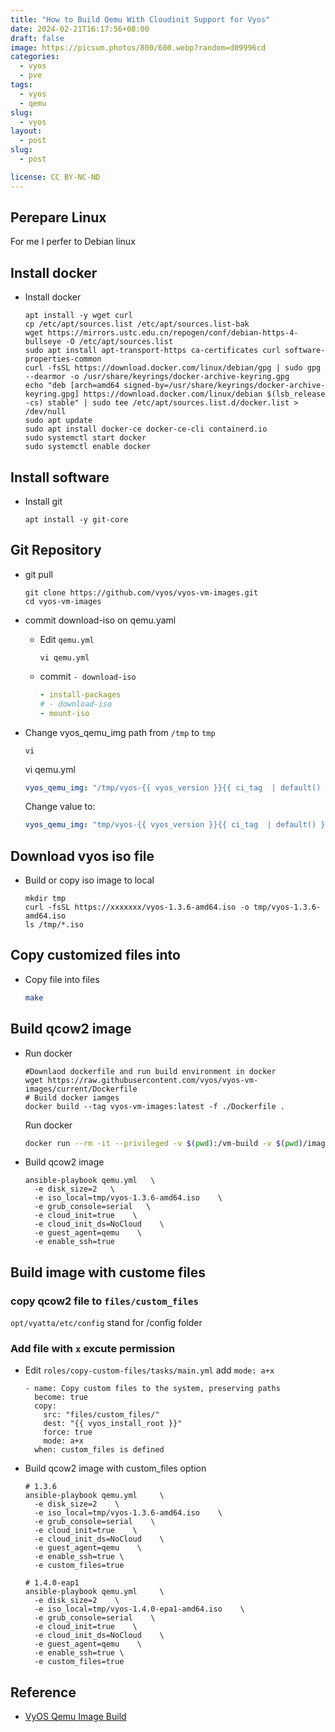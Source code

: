 ```yaml
---
title: "How to Build Qemu With Cloudinit Support for Vyos"
date: 2024-02-21T16:17:56+08:00
draft: false
image: https://picsum.photos/800/600.webp?random=d09996cd
categories:
  - vyos
  - pve
tags:
  - vyos
  - qemu
slug:
  - vyos
layout: 
  - post
slug: 
  - post

license: CC BY-NC-ND
---
```


## Perepare Linux
For me I perfer to Debian linux

## Install docker
  - Install docker
    ```shell
    apt install -y wget curl 
    cp /etc/apt/sources.list /etc/apt/sources.list-bak
    wget https://mirrors.ustc.edu.cn/repogen/conf/debian-https-4-bullseye -O /etc/apt/sources.list
    sudo apt install apt-transport-https ca-certificates curl software-properties-common
    curl -fsSL https://download.docker.com/linux/debian/gpg | sudo gpg --dearmor -o /usr/share/keyrings/docker-archive-keyring.gpg
    echo "deb [arch=amd64 signed-by=/usr/share/keyrings/docker-archive-keyring.gpg] https://download.docker.com/linux/debian $(lsb_release -cs) stable" | sudo tee /etc/apt/sources.list.d/docker.list > /dev/null
    sudo apt update
    sudo apt install docker-ce docker-ce-cli containerd.io
    sudo systemctl start docker
    sudo systemctl enable docker
    ```

## Install software
  - Install git
    ```shell
    apt install -y git-core
    ```


## Git Repository

  - git pull 
    ```shell
    git clone https://github.com/vyos/vyos-vm-images.git
    cd vyos-vm-images
    ```

  - commit download-iso on qemu.yaml
      - Edit `qemu.yml`
        ```shell
        vi qemu.yml
        ```
      - commit `- download-iso`
        ```yaml
        - install-packages
        # - download-iso
        - mount-iso
        ```
  - Change vyos_qemu_img path from `/tmp` to `tmp`
    ```shell
    vi 
    ```
    vi qemu.yml
    ```yaml
    vyos_qemu_img: "/tmp/vyos-{{ vyos_version }}{{ ci_tag  | default() }}-{{vyos_disk_size}}G-qemu.qcow2"
    ```
    Change value to:
    ```yaml
    vyos_qemu_img: "tmp/vyos-{{ vyos_version }}{{ ci_tag  | default() }}-{{vyos_disk_size}}G-qemu.qcow2"
    ```

## Download vyos iso file
  - Build or copy iso image to local
    ```shell
    mkdir tmp
    curl -fsSL https://xxxxxxx/vyos-1.3.6-amd64.iso -o tmp/vyos-1.3.6-amd64.iso
    ls /tmp/*.iso
    ```


## Copy customized files into
  - Copy file into files
    ```bash
    make

    ```

## Build qcow2 image
  - Run docker
    ```shell
    #Downlaod dockerfile and run build environment in docker 
    wget https://raw.githubusercontent.com/vyos/vyos-vm-images/current/Dockerfile
    # Build docker iamges
    docker build --tag vyos-vm-images:latest -f ./Dockerfile .
    ```
    Run docker
    ```bash
    docker run --rm -it --privileged -v $(pwd):/vm-build -v $(pwd)/images:/images -w /vm-build vyos-vm-images:latest bash
    ```

  - Build qcow2 image
    ```shell
    ansible-playbook qemu.yml   \
      -e disk_size=2   \
      -e iso_local=tmp/vyos-1.3.6-amd64.iso    \
      -e grub_console=serial   \
      -e cloud_init=true    \
      -e cloud_init_ds=NoCloud    \
      -e guest_agent=qemu    \
      -e enable_ssh=true
      ```
## Build image with custome files
### copy qcow2 file to `files/custom_files`

`opt/vyatta/etc/config` stand for /config folder

### Add file with `x` excute permission
  - Edit `roles/copy-custom-files/tasks/main.yml` add `mode: a+x`
    ```shell
    - name: Copy custom files to the system, preserving paths
      become: true
      copy:
        src: "files/custom_files/"
        dest: "{{ vyos_install_root }}"
        force: true
        mode: a+x
      when: custom_files is defined
    ```
  - Build qcow2 image with custom_files option

    ```shell
    # 1.3.6
    ansible-playbook qemu.yml     \
      -e disk_size=2    \
      -e iso_local=tmp/vyos-1.3.6-amd64.iso    \
      -e grub_console=serial    \
      -e cloud_init=true    \
      -e cloud_init_ds=NoCloud    \
      -e guest_agent=qemu    \
      -e enable_ssh=true \
      -e custom_files=true

    ```

    ```shell
    # 1.4.0-eap1
    ansible-playbook qemu.yml     \
      -e disk_size=2    \
      -e iso_local=tmp/vyos-1.4.0-epa1-amd64.iso    \
      -e grub_console=serial    \
      -e cloud_init=true    \
      -e cloud_init_ds=NoCloud    \
      -e guest_agent=qemu    \
      -e enable_ssh=true \
      -e custom_files=true

    ```



## Reference
  - [VyOS Qemu Image Build](https://codingpackets.com/blog/vyos-qemu-image-build/)